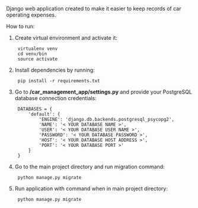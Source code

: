 Django web application created to make it easier to keep records of car operating expenses. 

How to run:

1. Create virtual environment and activate it:

        virtualenv venv
        cd venv/bin
        source activate

2. Install dependencies by running:

        pip install -r requirements.txt

3. Go to **/car_management_app/settings.py** and provide your PostgreSQL database connection credentials:

        DATABASES = {
            'default': {
                'ENGINE': 'django.db.backends.postgresql_psycopg2',
                'NAME': '< YOUR DATABASE NAME >',
                'USER': '< YOUR DATABASE USER NAME >',
                'PASSWORD': '< YOUR DATABASE PASSWORD >',
                'HOST': '< YOUR DATABASE HOST ADDRESS >',
                'PORT': '< YOUR DATABASE PORT >'
            }
        }

4. Go to the main project directory and run migration command:

        python manage.py migrate

3. Run application with command when in main project directory:

        python manage.py migrate
